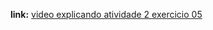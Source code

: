 
**link:** [video explicando atividade 2 exercicio 05](https://drive.google.com/file/d/1NnbHkibMSNprWQftI_xtnL7uaGA2RT6S/view?usp=sharing)
